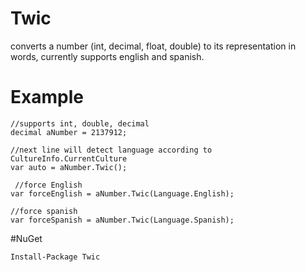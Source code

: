 # Twic
converts a number (int, decimal, float, double) to its representation in words, currently supports english and spanish.

# Example
```
//supports int, double, decimal
decimal aNumber = 2137912;

//next line will detect language according to CultureInfo.CurrentCulture
var auto = aNumber.Twic();

 //force English
var forceEnglish = aNumber.Twic(Language.English);

//force spanish
var forceSpanish = aNumber.Twic(Language.Spanish);

```

#NuGet
```
Install-Package Twic
```
